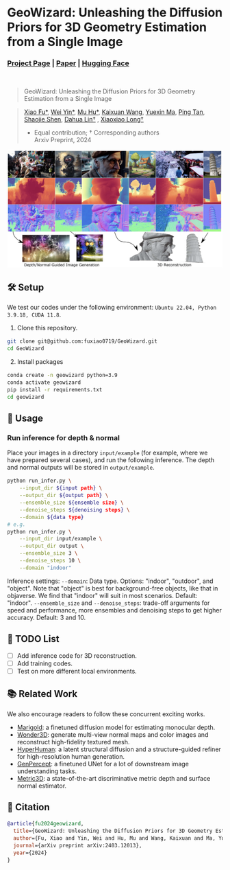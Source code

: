 # GeoWizard: Unleashing the Diffusion Priors for 3D Geometry Estimation from a Single Image
### [Project Page](https://fuxiao0719.github.io/projects/geowizard/) | [Paper](https://arxiv.org/abs/2403.12013) | [Hugging Face](https://huggingface.co/spaces/lemonaddie/geowizard)
<br/>

> GeoWizard: Unleashing the Diffusion Priors for 3D Geometry Estimation from a Single Image
                                                                 
> [Xiao Fu*](http://fuxiao0719.github.io/), [Wei Yin*](https://yvanyin.net/), [Mu Hu*](https://github.com/JUGGHM), [Kaixuan Wang](https://wang-kx.github.io/), [Yuexin Ma](https://yuexinma.me/), [Ping Tan](https://ece.hkust.edu.hk/pingtan), [Shaojie Shen](https://uav.hkust.edu.hk/group/), [Dahua Lin†](http://dahua.site/) , [Xiaoxiao Long†](https://www.xxlong.site/)
> * Equal contribution; † Corresponding authors                    
> Arxiv Preprint, 2024

![demo_vid](assets/teaser.png)

## 🛠️ Setup

We test our codes under the following environment: `Ubuntu 22.04, Python 3.9.18, CUDA 11.8`.
1. Clone this repository.
```bash
git clone git@github.com:fuxiao0719/GeoWizard.git
cd GeoWizard
```
2. Install packages
```bash
conda create -n geowizard python=3.9
conda activate geowizard
pip install -r requirements.txt
cd geowizard
```

## 🤖 Usage

### Run inference for depth & normal

Place your images in a directory `input/example` (for example, where we have prepared several cases), and run the following inference. The depth and normal outputs will be stored in `output/example`.

```bash
python run_infer.py \
    --input_dir ${input path} \
    --output_dir ${output path} \
    --ensemble_size ${ensemble size} \
    --denoise_steps ${denoising steps} \
    --domain ${data type}
# e.g.
python run_infer.py \
    --input_dir input/example \
    --output_dir output \
    --ensemble_size 3 \
    --denoise_steps 10 \
    --domain "indoor"
```

Inference settings: `--domain`: Data type. Options: "indoor", "outdoor", and "object". Note that "object" is best for background-free objects, like that in objaverse. We find that "indoor" will suit in most scenarios. Default: "indoor". `--ensemble_size` and `--denoise_steps`: trade-off arguments for speed and performance, more ensembles and denoising steps to get higher accuracy. Default: 3 and 10. 

## 📝 TODO List
- [ ] Add inference code for 3D reconstruction.
- [ ] Add training codes.
- [ ] Test on more different local environments.

## 📚 Related Work
We also encourage readers to follow these concurrent exciting works.
- [Marigold](https://arxiv.org/abs/2312.02145): a finetuned diffusion model for estimating monocular depth.
- [Wonder3D](https://arxiv.org/abs/2310.15008): generate multi-view normal maps and color images and reconstruct high-fidelity textured mesh.
- [HyperHuman](https://arxiv.org/abs/2310.08579): a latent structural diffusion and a structure-guided refiner for high-resolution human generation.
- [GenPercept](https://arxiv.org/abs/2403.0609): a finetuned UNet for a lot of downstream image understanding tasks.
- [Metric3D](https://github.com/YvanYin/Metric3D): a state-of-the-art discriminative metric depth and surface normal estimator.

## 🔗 Citation

```bibtex
@article{fu2024geowizard,
  title={GeoWizard: Unleashing the Diffusion Priors for 3D Geometry Estimation from a Single Image},
  author={Fu, Xiao and Yin, Wei and Hu, Mu and Wang, Kaixuan and Ma, Yuexin and Tan, Ping and Shen, Shaojie and Lin, Dahua and Long, Xiaoxiao},
  journal={arXiv preprint arXiv:2403.12013},
  year={2024}
}
```
